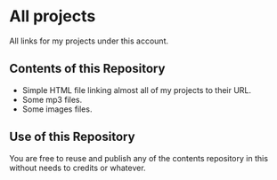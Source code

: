 # All projects
All links for my projects under this account.

## Contents of this Repository

- Simple HTML file linking almost all of my projects to their URL.
 - Some mp3 files.
 - Some images files.

## Use of this Repository
You are free to reuse and publish any of the contents repository in this without needs to credits or whatever.
